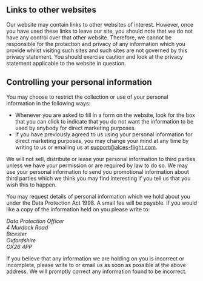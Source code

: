 
## Links to other websites

Our website may contain links to other websites of interest. However,
once you have used these links to leave our site, you should note that
we do not have any control over that other website. Therefore, we
cannot be responsible for the protection and privacy of any
information which you provide whilst visiting such sites and such
sites are not governed by this privacy statement. You should exercise
caution and look at the privacy statement applicable to the website in
question.

## Controlling your personal information

You may choose to restrict the collection or use of your personal
information in the following ways:

 * Whenever you are asked to fill in a form on the website, look for
   the box that you can click to indicate that you do not want the
   information to be used by anybody for direct marketing purposes.
 * If you have previously agreed to us using your personal information
   for direct marketing purposes, you may change your mind at any time
   by writing to us or emailing us at
   [support@alces-flight.com](mailto:support@alces-flight.com).

We will not sell, distribute or lease your personal information to
third parties unless we have your permission or are required by law to
do so. We may use your personal information to send you promotional
information about third parties which we think you may find
interesting if you tell us that you wish this to happen.

You may request details of personal information which we hold about
you under the Data Protection Act 1998. A small fee will be
payable. If you would like a copy of the information held on you
please write to:

<address>
  Data Protection Officer<br />
  4 Murdock Road<br />
  Bicester<br />
  Oxfordshire<br />
  OX26 4PP<br />
</address>

If you believe that any information we are holding on you is incorrect
or incomplete, please write to or email us as soon as possible at the
above address. We will promptly correct any information found to be
incorrect.
